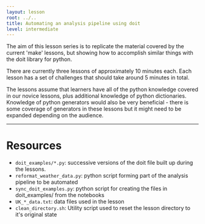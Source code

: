 ```yaml
---
layout: lesson
root: ../..
title: Automating an analysis pipeline using doit
level: intermediate
---
```


The aim of this lesson series is to replicate the material covered by the current 'make' lessons, but showing how to accomplish similar things with the doit library for python.

There are currently three lessons of approximately 10 minutes each. Each lesson has a set of challenges that should take around 5 minutes in total.

The lessons assume that learners have all of the python knowledge covered in our novice lessons, plus additional knowledge of python dictionaries. Knowledge of python generators would also be very beneficial - there is some coverage of generators in these lessons but it might need to be expanded depending on the audience.

---

# Resources

* `doit_examples/*.py`: successive versions of the doit file built up during the lessons.
* `reformat_weather_data.py`: python script forming part of the analysis pipeline to be automated
* `sync_doit_examples.py`: python script for creating the files in doit_examples/ from the notebooks
* `UK_*_data.txt`: data files used in the lesson
* `clean_directory.sh`: Utility script used to reset the lesson directory to it's original state
